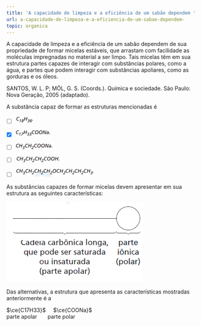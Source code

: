 ```yaml
---
title: 'A capacidade de limpeza e a eficiência de um sabão dependem '
url: a-capacidade-de-limpeza-e-a-eficiencia-de-um-sabao-dependem-
topic: organica
---
```



A capacidade de limpeza e a eficiência de um sabão dependem de sua propriedade de formar micelas estáveis, que arrastam com facilidade as moléculas impregnadas no material a ser limpo. Tais micelas têm em sua estrutura partes capazes de interagir com substâncias polares, como a água, e partes que podem interagir com substâncias apoliares, como as gorduras e os óleos.

SANTOS, W. L. P; MÕL, G. S. (Coords.). Química e sociedade. São Paulo: Nova Geração, 2005 (adaptado).

A substância capaz de formar as estruturas mencionadas é



- [ ] ![](a2f30a7e-58fb-c049-a7ec-566959482528.png)
- [x] ![](de985d90-d735-084c-20a0-19275ec40e21.png)
- [ ] ![](93b90395-f099-d58c-d3e5-8d6c77fde6ab.png)
- [ ] ![](db6b8a43-e4e8-330b-c017-3652bd31d7f1.png)
- [ ] ![](752391a4-ccdc-354a-6c74-031612ef2122.png)


As substâncias capazes de formar micelas devem apresentar em sua estrutura as seguintes características:

![](ef3f391a-af59-01c0-d78e-992dd81e9a75.png)

Das alternativas, a estrutura que apresenta as características mostradas anteriormente é a

$\ce{C17H33}$     $\ce{COONa}$\
parte apolar       parte polar
